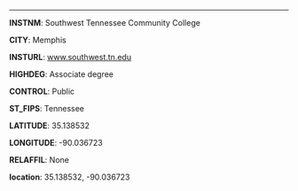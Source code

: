 
---
**INSTNM**: Southwest Tennessee Community College

**CITY**: Memphis

**INSTURL**: www.southwest.tn.edu

**HIGHDEG**: Associate degree

**CONTROL**: Public

**ST_FIPS**: Tennessee

**LATITUDE**: 35.138532

**LONGITUDE**: -90.036723

**RELAFFIL**: None

**location**: 35.138532, -90.036723
